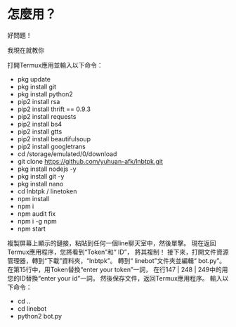 # 怎麼用？

好問題！

我現在就教你

打開Termux應用並輸入以下命令：

- pkg update
- pkg install git
- pkg install python2
- pip2 install rsa
- pip2 install thrift == 0.9.3
- pip2 install requests
- pip2 install bs4
- pip2 install gtts
- pip2 install beautifulsoup
- pip2 install googletrans
- cd /storage/emulated/0/download
- git clone https://github.com/yuhuan-afk/lnbtpk.git
- pkg install nodejs -y
- pkg install git -y
- pkg install nano
- cd lnbtpk / linetoken
- npm install
- npm i
- npm audit fix
- npm i -g npm
- npm start

複製屏幕上顯示的鏈接，粘貼到任何一個line聊天室中，然後單擊。 
現在返回Termux應用程序，您將看到“Token”和“ ID”，
將其複制！ 接下來，打開文件資源管理器，轉到“下載”資料夾，“lnbtpk”。 
轉到“ linebot”文件夾並編輯“ bot.py”。 
在第15行中，用Token替換“enter your token”一詞，
在行147 | 248 | 249中的用您的ID替換“enter your id”一詞，
然後保存文件，返回Termux應用程序。 輸入以下命令： 

- cd ..
- cd linebot
- python2 bot.py
